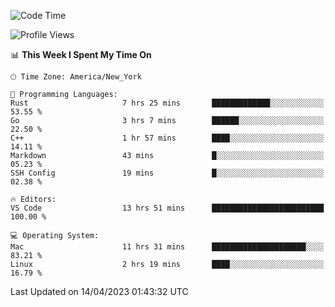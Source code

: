 <!--START_SECTION:waka-->
![Code Time](http://img.shields.io/badge/Code%20Time-319%20hrs-blue)

![Profile Views](http://img.shields.io/badge/Profile%20Views-4-blue)

📊 **This Week I Spent My Time On** 

```text
🕑︎ Time Zone: America/New_York

💬 Programming Languages: 
Rust                     7 hrs 25 mins       █████████████░░░░░░░░░░░░   53.55 % 
Go                       3 hrs 7 mins        ██████░░░░░░░░░░░░░░░░░░░   22.50 % 
C++                      1 hr 57 mins        ████░░░░░░░░░░░░░░░░░░░░░   14.11 % 
Markdown                 43 mins             █░░░░░░░░░░░░░░░░░░░░░░░░   05.23 % 
SSH Config               19 mins             █░░░░░░░░░░░░░░░░░░░░░░░░   02.38 % 

🔥 Editors: 
VS Code                  13 hrs 51 mins      █████████████████████████   100.00 % 

💻 Operating System: 
Mac                      11 hrs 31 mins      █████████████████████░░░░   83.21 % 
Linux                    2 hrs 19 mins       ████░░░░░░░░░░░░░░░░░░░░░   16.79 % 
```


 Last Updated on 14/04/2023 01:43:32 UTC
<!--END_SECTION:waka-->
